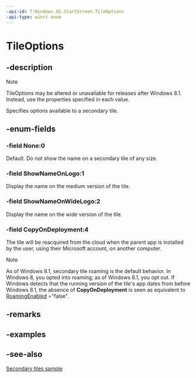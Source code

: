 ```yaml
---
-api-id: T:Windows.UI.StartScreen.TileOptions
-api-type: winrt enum
---
```


<!-- Enumeration syntax
public enum Windows.UI.StartScreen.TileOptions : uint
-->

# TileOptions

## -description
> [!NOTE]
> TileOptions may be altered or unavailable for releases after Windows 8.1. Instead, use the properties specified in each value.

Specifies options available to a secondary tile.

## -enum-fields
### -field None:0
Default. Do not show the name on a secondary tile of any size.

### -field ShowNameOnLogo:1
Display the name on the medium version of the tile.

### -field ShowNameOnWideLogo:2
Display the name on the wide version of the tile.

### -field CopyOnDeployment:4
The tile will be reacquired from the cloud when the parent app is installed by the user, using their Microsoft account, on another computer.

> [!NOTE]
> As of Windows 8.1, secondary tile roaming is the default behavior. In Windows 8, you opted into roaming; as of Windows 8.1, you opt out. If Windows detects that the running version of the tile's app dates from before Windows 8.1, the absence of **CopyOnDeployment** is seen as equivalent to [RoamingEnabled](secondarytile_roamingenabled.md) ="false".


## -remarks

## -examples

## -see-also
[Secondary tiles sample](https://github.com/microsoftarchive/msdn-code-gallery-microsoft/tree/master/Official%20Windows%20Platform%20Sample/Secondary%20tiles%20sample)

